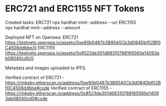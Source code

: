 # ERC721 and ERC1155 NFT Tokens

Created tasks:
ERC721
npx hardhat mint--address <contract address> --uri <uri with reference to JSON file>
ERC1155  
npx hardhat mint--address <contract address> --amount <minting some amount of nft copies>

Deployed NFT on Opensea:
ERC721
https://testnets.opensea.io/assets/0xe90b0487b3B95A5Cb3d084Dbf02Bf0C4508ddbbe/0
ERC1155
https://testnets.opensea.io/assets/0x8523de301d68310788165560e14093eb08040cd0/0
  
Metadata and images uploaded to IPFS.

Verified contract of ERC721  - https://rinkeby.etherscan.io/address/0xe90b0487b3B95A5Cb3d084Dbf02Bf0C4508ddbbe#code
Verified contract of ERC1155 - https://rinkeby.etherscan.io/address/0x8523de301d68310788165560e14093eb08040cd0#code
